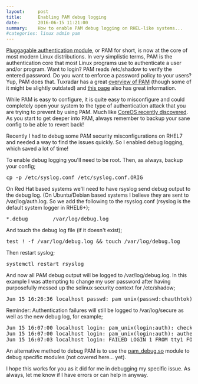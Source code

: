 ```yaml
---
layout:     post
title:      Enabling PAM debug logging
date:       2016-06-15 11:21:00
summary:    How to enable PAM debug logging on RHEL-like systems...
#categories: linux admin pam
---
```


[Pluggagable authentication module](https://en.wikipedia.org/wiki/Pluggable_authentication_module), or PAM for short, is now at the core of most modern Linux distributions.  In very simplistic terms, PAM is the authentication core that most Linux programs use to authenticate a user and/or program.  Want to login?  PAM reads /etc/shadow to verify the entered password.  Do you want to enforce a password policy to your users?  Yup, PAM does that.  Tuxradar has a great [overview of PAM](http://www.tuxradar.com/content/how-pam-works) (though some of it might be slightly outdated) and [this page](http://pig.made-it.com/pam.html) also has great information.

While PAM is easy to configure, it is quite easy to misconfigure and could completely open your system to the type of authentication attack that you are trying to prevent by using PAM.  Much like [CoreOS recently discovered](https://coreos.com/blog/security-brief-coreos-linux-alpha-remote-ssh-issue.html).  As you start to get deeper into PAM, always remember to backup your sane config to be able to revert back!

Recently I had to debug some PAM security misconfigurations on RHEL7 and needed a way to find the issues quickly.  So I enabled debug logging, which saved a lot of time!

To enable debug logging you'll need to be root.  Then, as always, backup your config;

<pre>cp -p /etc/syslog.conf /etc/syslog.conf.ORIG</pre>

On Red Hat based systems we'll need to have rsyslog send debug output to the debug log. (On Ubuntu/Debian based systems I believe they are sent to /var/log/auth.log.  So we add the following to the rsyslog.conf (rsyslog is the default system logger in RHEL6+);

<pre>*.debug        /var/log/debug.log</pre>

And touch the debug log file (if it doesn't exist);

<pre>test ! -f /var/log/debug.log && touch /var/log/debug.log</pre>

Then restart syslog;

<pre>systemctl restart rsyslog</pre>

And now all PAM debug output will be logged to /var/log/debug.log.  In this example I was attempting to change my user password after having purposefully messed up the selinux security context for /etc/shadow;

<pre>Jun 15 16:26:36 localhost passwd: pam_unix(passwd:chauthtok): authentication failure; logname= uid=1001 euid=0 tty=tty1 ruser= rhost=  user=chad</pre>

Reminder: Authentication failures will still be logged to /var/log/secure as well as the new debug log, for example;

<pre>Jun 15 16:07:00 localhost login: pam_unix(login:auth): check pass; user unknown
Jun 15 16:07:00 localhost login: pam_unix(login:auth): authentication failure; logname=LOGIN uid=0 euid=0 tty=tty1 ruser= rhost=
Jun 15 16:07:03 localhost login: FAILED LOGIN 1 FROM tty1 FOR (unknown), User not known to the underlying authentication module</pre>

An alternative method to debug PAM is to use the [pam_debug.so](http://www.linux-pam.org/Linux-PAM-html/sag-pam_debug.html) module to debug specific modules (not covered here... yet).

I hope this works for you as it did for me in debugging my specific issue.  As always, let me know if I have errors or can help in anyway.
